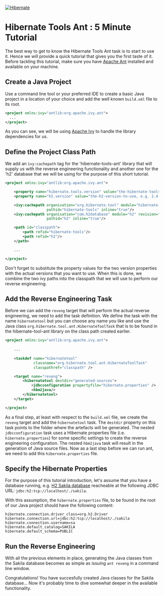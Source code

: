 <!--
  ~ Copyright 2004 - 2025 Red Hat, Inc.
  ~
  ~ Licensed under the Apache License, Version 2.0 (the "License");
  ~ you may not use this file except in compliance with the License.
  ~ You may obtain a copy of the License at
  ~
  ~     http://www.apache.org/licenses/LICENSE-2.0
  ~
  ~ Unless required by applicable law or agreed to in writing, software
  ~ distributed under the License is distributed on an "AS IS" basis,
  ~ WITHOUT WARRANTIES OR CONDITIONS OF ANY KIND, either express or implied.
  ~ See the License for the specific language governing permissions and
  ~ limitations under the License.
  -->

[![Hibernate](https://static.jboss.org/hibernate/images/hibernate_200x150.png)](https://tools.hibernate.org)

# Hibernate Tools Ant : 5 Minute Tutorial

The best way to get to know the Hibernate Tools Ant task is to start to use it. 
Hence we will provide a quick tutorial that gives you the first taste of it. 
Before tackling this tutorial, make sure you have [Apache Ant](https://ant.apache.org) installed and available 
on your machine.

## Create a Java Project

Use a command line tool or your preferred IDE to create a basic Java project in a location
of your choice and add the well known ```build.xml``` file to its root.

```xml
<project xmlns:ivy="antlib:org.apache.ivy.ant">
  ...
</project>
```

As you can see, we will be using [Apache Ivy](https://ant.apache.org/ivy/) to handle the 
library dependencies for us.  

## Define the Project Class Path
We add an ```ìvy:cachepath``` tag for the 'hibernate-tools-ant' library that will supply us with the
reverse engineering functionality and another one for the 'h2' database that we will be using
for the purpose of this short tutorial.

```xml
<project xmlns:ivy="antlib:org.apache.ivy.ant">

    <property name="hibernate.tools.version" value="the-hibernate-tools-version-to-use, e.g. 7.1.5.Final"/>
    <property name="h2.version" value="the-h2-version-to-use, e.g. 2.4.240"/>

    <ivy:cachepath organisation="org.hibernate.tool" module="hibernate-tools-ant" revision="${hibernate.tools.version}"
                   pathid="hibernate-tools" inline="true"/>
    <ivy:cachepath organisation="com.h2database" module="h2" revision="${h2.version}"
                   pathid="h2" inline="true"/>

    <path id="classpath">
        <path refid="hibernate-tools"/>
        <path refid="h2"/>
    </path>

    ...

</project>
```
Don't forget to substitute the property values for the two version properties with the actual 
versions that you want to use. When this is done, we combine the two ivy paths into the 
classpath that we will use to perform our reverse engineering.

## Add the Reverse Engineering Task
Before we can add the `reveng` target that will perform the actual reverse engineering, 
we need to add the task definition. We define the task with the name `hibernatetool` 
but you can choose any name you like and use the Java class `org.hibernate.tool.ant.HibernateToolTask` that is to be found in the hibernate-tool-ant 
library on the class path created earlier.

```xml
<project xmlns:ivy="antlib:org.apache.ivy.ant">
    
    ...
    
    <taskdef name="hibernatetool"
             classname="org.hibernate.tool.ant.HibernateToolTask"
             classpathref="classpath" />

    <target name="reveng">
        <hibernatetool destdir="generated-sources">
            <jdbcconfiguration propertyfile="hibernate.properties" />
            <hbm2java/>
        </hibernatetool>
    </target>

</project>
```
As a final step, at least with respect to the `build.xml` file, we create the `reveng` target
and add the `hibernatetool` task. The `destdir` property on this task points to the folder
where the artefacts will be generated. The nested `jdbcconfiguration` task uses a Hibernate 
properties file (i.e. `hibernate.properties`) for some specific settings to create the reverse 
engineering configuration. The nested `hbm2java` task will result in the generation of Java
source files. Now as a last step before we can run ant, we need to add this 
`hibernate.properties` file. 

## Specify the Hibernate Properties

For the purpose of this tutorial introduction, let's assume that you have a database running, e.g.
[H2 Sakila database](https://github.com/hibernate/sakila-h2) reacheable at the following JDBC URL:
`jdbc:h2:tcp://localhost/./sakila`.

With this assumption, the `hibernate.properties` file, to be found in the root of our Java
project should have the following content:

```properties
hibernate.connection.driver_class=org.h2.Driver
hibernate.connection.url=jdbc:h2:tcp://localhost/./sakila
hibernate.connection.username=sa
hibernate.default_catalog=SAKILA
hibernate.default_schema=PUBLIC
```

## Run the Reverse Engineering

With all the previous elements in place, generating the Java classes from the Sakila database
becomes as simple as issuing `ant reveng` in a command line window.

Congratulations! You have succesfully created Java classes for the Sakila database... Now it's
probably time to dive somewhat deeper in the available functionality.